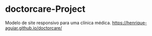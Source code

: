 # doctorcare-Project
Modelo de site responsivo para uma clínica médica.
https://henrique-aguiar.github.io/doctorcare/
